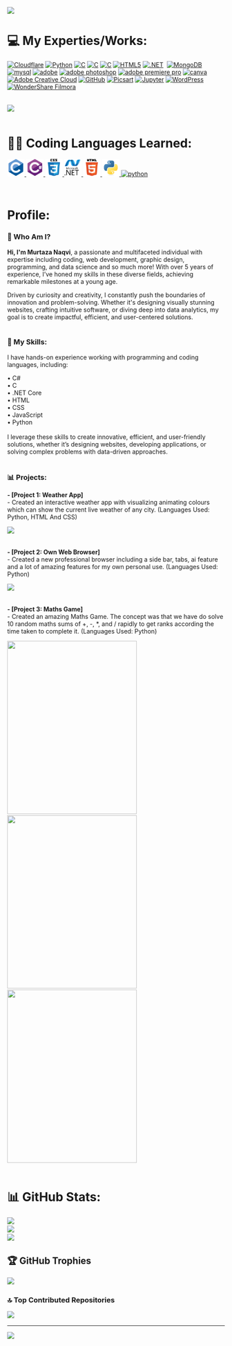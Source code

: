 
  <a align="center" href="https://github.com/DenverCoder1/readme-typing-svg"><img src="https://readme-typing-svg.herokuapp.com?&font=IBM+Plex+Sans&color=2e31f7&size=25&lines=Welcome+To+My+GitHub+Profile!;I'm+Murtaza+Naqvi;A+Passionate+Programmer;A+Professional+Web+Developer" /></a>

# 💻 My Experties/Works:
<a href='https://github.com/shivamkapasia0' target="_blank"><img alt='Cloudflare' src='https://img.shields.io/badge/Cloudflare-100000?style=plastic&logo=Cloudflare&logoColor=F38020&labelColor=black&color=F38020'/></a>
<a href='https://github.com/shivamkapasia0' target="_blank"><img alt='Python' src='https://img.shields.io/badge/Python-100000?style=plastic&logo=Python&logoColor=3776AB&labelColor=black&color=3776AB'/></a>
<a href='https://github.com/shivamkapasia0' target="_blank"><img alt='C' src='https://img.shields.io/badge/C_Sharp-100000?style=plastic&logo=C&logoColor=0042F7&labelColor=black&color=0042F7'/></a>
<a href='https://github.com/shivamkapasia0' target="_blank"><img alt='C' src='https://img.shields.io/badge/C_Language-100000?style=plastic&logo=C&logoColor=00599C&labelColor=black&color=00599C'/></a>
<a href='https://github.com/shivamkapasia0' target="_blank"><img alt='C' src='https://img.shields.io/badge/CSS-100000?style=plastic&logo=C&logoColor=1572B6&labelColor=black&color=1572B6'/></a>
<a href='https://github.com/shivamkapasia0' target="_blank"><img alt='HTML5' src='https://img.shields.io/badge/HTML-100000?style=plastic&logo=HTML5&logoColor=E34F26&labelColor=black&color=E34F26'/></a>
<a href='https://github.com/shivamkapasia0' target="_blank"><img alt='.NET' src='https://img.shields.io/badge/.NET-100000?style=plastic&logo=.NET&logoColor=512BD4&labelColor=black&color=512BD4'/></a>
<a href='https://github.com/shivamkapasia0' target="_blank"><img alt='' src='https://img.shields.io/badge/SQL_Server-100000?style=plastic&logo=&logoColor=fcd100&labelColor=10D010&color=fcd100'/></a>
<a href='https://github.com/shivamkapasia0' target="_blank"><img alt='MongoDB' src='https://img.shields.io/badge/MongoDB-100000?style=plastic&logo=MongoDB&logoColor=47A248&labelColor=000000&color=47A248'/></a>
<a href='https://github.com/shivamkapasia0' target="_blank"><img alt='mysql' src='https://img.shields.io/badge/MySQL-100000?style=plastic&logo=mysql&logoColor=4479A1&labelColor=000000&color=4479A1'/></a>
<a href='https://github.com/shivamkapasia0' target="_blank"><img alt='adobe' src='https://img.shields.io/badge/Adobe-100000?style=plastic&logo=adobe&logoColor=FF0000&labelColor=000000&color=FF0000'/></a>
<a href='https://github.com/shivamkapasia0' target="_blank"><img alt='adobe photoshop' src='https://img.shields.io/badge/Adobe_Photoshop-100000?style=plastic&logo=adobe photoshop&logoColor=001e36&labelColor=FFFFFF&color=001e36'/></a>
<a href='https://github.com/shivamkapasia0' target="_blank"><img alt='adobe premiere pro' src='https://img.shields.io/badge/Adobe_Premiere Pro-100000?style=plastic&logo=adobe premiere pro&logoColor=001e36&labelColor=FFFFFF&color=001e36'/></a>
<a href='https://github.com/shivamkapasia0' target="_blank"><img alt='canva' src='https://img.shields.io/badge/Canva-100000?style=plastic&logo=canva&logoColor=00C4CC&labelColor=000000&color=00C4CC'/></a>
<a href='https://github.com/shivamkapasia0' target="_blank"><img alt='Adobe Creative Cloud' src='https://img.shields.io/badge/Adobe_Creative Cloud-100000?style=plastic&logo=Adobe Creative Cloud&logoColor=DA1F26&labelColor=000000&color=DA1F26'/></a>
<a href='https://github.com/shivamkapasia0' target="_blank"><img alt='GitHub' src='https://img.shields.io/badge/GitHub-100000?style=plastic&logo=GitHub&logoColor=000000&labelColor=FFFFFF&color=000000'/></a>
<a href='https://github.com/shivamkapasia0' target="_blank"><img alt='Picsart' src='https://img.shields.io/badge/Picsart-100000?style=plastic&logo=Picsart&logoColor=C209C1&labelColor=000000&color=C209C1'/></a>
<a href='https://github.com/shivamkapasia0' target="_blank"><img alt='Jupyter' src='https://img.shields.io/badge/Jupyter-100000?style=plastic&logo=Jupyter&logoColor=F37626&labelColor=000000&color=F37626'/></a>
<a href='https://github.com/shivamkapasia0' target="_blank"><img alt='WordPress' src='https://img.shields.io/badge/WordPress-100000?style=plastic&logo=WordPress&logoColor=21759B&labelColor=000000&color=21759B'/></a>
<a href='https://github.com/shivamkapasia0' target="_blank"><img alt='WonderShare Filmora' src='https://img.shields.io/badge/Filmora-100000?style=plastic&logo=WonderShare Filmora&logoColor=07273D&labelColor=FFFFFF&color=07273D'/></a>

<br>
<img align="center" src="https://media.discordapp.net/attachments/1238806059049816075/1320345355778396221/standard.gif?ex=676942ef&is=6767f16f&hm=8ca3a5d273d4ee30734451a430e694a8bf35ce15fd4d6ad13ad23427ec578534&=">
<br><br>

# 👨‍💻 Coding Languages Learned:
<p align="left"> <a href="https://www.cprogramming.com/" target="_blank" rel="noreferrer"> <img src="https://raw.githubusercontent.com/devicons/devicon/master/icons/c/c-original.svg" alt="c" width="40" height="40"/> </a> <a href="https://www.w3schools.com/cs/" target="_blank" rel="noreferrer"> <img src="https://raw.githubusercontent.com/devicons/devicon/master/icons/csharp/csharp-original.svg" alt="csharp" width="40" height="40"/> </a> <a href="https://www.w3schools.com/css/" target="_blank" rel="noreferrer"> <img src="https://raw.githubusercontent.com/devicons/devicon/master/icons/css3/css3-original-wordmark.svg" alt="css3" width="40" height="40"/> </a> <a href="https://dotnet.microsoft.com/" target="_blank" rel="noreferrer"> <img src="https://raw.githubusercontent.com/devicons/devicon/master/icons/dot-net/dot-net-original-wordmark.svg" alt="dotnet" width="40" height="40"/> </a> <a href="https://www.w3.org/html/" target="_blank" rel="noreferrer"> <img src="https://raw.githubusercontent.com/devicons/devicon/master/icons/html5/html5-original-wordmark.svg" alt="html5" width="40" height="40"/> </a><a href="https://www.python.org" target="_blank" rel="noreferrer"> <img src="https://raw.githubusercontent.com/devicons/devicon/master/icons/python/python-original.svg" alt="python" width="40" height="40"/> <img src="https://icongr.am/devicon/javascript-original.svg?size=128&color=currentColor" alt="python" width="40" height="40"/> </a> </p>
<br>

# Profile:

### 🧠 Who Am I?

<b>Hi, I'm Murtaza Naqvi</b>, a passionate and multifaceted individual with expertise including coding, web development, graphic design, programming, and data science and so much more! With over 5 years of experience, I’ve honed my skills in these diverse fields, achieving remarkable milestones at a young age.

Driven by curiosity and creativity, I constantly push the boundaries of innovation and problem-solving. Whether it's designing visually stunning websites, crafting intuitive software, or diving deep into data analytics, my goal is to create impactful, efficient, and user-centered solutions.
<br><br>
### 🚀 My Skills:
I have hands-on experience working with programming and coding languages, including:

• C#<br>
• C<br>
• .NET Core<br>
• HTML<br>
• CSS<br>
• JavaScript<br>
• Python<br><br>
I leverage these skills to create innovative, efficient, and user-friendly solutions, whether it’s designing websites, developing applications, or solving complex problems with data-driven approaches.
<br><br>
### 📊 Projects:
<p><b>- [Project 1: Weather App]</b><br>
  - Created an interactive weather app with visualizing animating colours which can show the current live weather of any city. (Languages Used: Python, HTML And CSS)</p>
<img src ="https://media.discordapp.net/attachments/1238806059049816075/1320356334654459944/Screenshot_2024-12-22_164123.png?ex=67694d29&is=6767fba9&hm=8694dfb8539511cd9006b1aa6a37fa110526d6f75ad5e277e35b8f98d9b380eb&=&format=webp&quality=lossless&width=1084&height=503">
<br><br>
<p><b>- [Project 2: Own Web Browser]</b><br>
  - Created a new professional browser including a side bar, tabs, ai feature and a lot of amazing features for my own personal use. (Languages Used: Python)</p>
<img src ="https://media.discordapp.net/attachments/1238806059049816075/1320356334331367546/Screenshot_2024-12-22_163814.png?ex=67694d29&is=6767fba9&hm=0fb0e0456811a5e9887d0b97722269d7b099bf002215ee35f55bb28a1fa2fc86&=&format=webp&quality=lossless&width=946&height=503">
<br><br>
<p><b>- [Project 3: Maths Game]</b><br>
  - Created an amazing Maths Game. The concept was that we have do solve 10 random maths sums of +, -, *, and / rapidly to get ranks according the time taken to complete it. (Languages Used: Python)</p>
<img src ="https://media.discordapp.net/attachments/1238806059049816075/1320356335182680137/Screenshot_2024-12-22_164343.png?ex=67694d29&is=6767fba9&hm=58c6843c058b70133b9fc5462ebb8947a2e7ef3a90faf77604e14498436285b1&=&format=webp&quality=lossless&width=434&height=503" height = 400 width = 300><img src ="https://media.discordapp.net/attachments/1238806059049816075/1320356334935347241/Screenshot_2024-12-22_164317.png?ex=67694d29&is=6767fba9&hm=02b3e88c45644589b2a7dc0817951bb7df46c9b1a1894735a7e9766788ca8af0&=&format=webp&quality=lossless&width=410&height=503" height = 400 width = 300><img src ="https://media.discordapp.net/attachments/1238806059049816075/1320356335463694377/Screenshot_2024-12-22_164411.png?ex=67694d29&is=6767fba9&hm=51e1145dfbd32a91755d99629ac1a14832b2f18534c3a51a93c424948bcc8ffc&=&format=webp&quality=lossless&width=529&height=503" height = 400 width = 300>
<br>
<br>


# 📊 GitHub Stats:
![](https://github-readme-stats.vercel.app/api?username=murtazanaqvicoder&theme=dark&hide_border=false&include_all_commits=false&count_private=false)<br/>
![](https://github-readme-streak-stats.herokuapp.com/?user=murtazanaqvicoder&theme=dark&hide_border=false)<br/>
![](https://github-readme-stats.vercel.app/api/top-langs/?username=murtazanaqvicoder&theme=dark&hide_border=false&include_all_commits=false&count_private=false&layout=compact)

## 🏆 GitHub Trophies
![](https://github-profile-trophy.vercel.app/?username=murtazanaqvicoder&theme=tokyonight&no-frame=false&no-bg=false&margin-w=4)


### 🔝 Top Contributed Repositories
![](https://github-contributor-stats.vercel.app/api?username=murtazanaqvicoder&limit=5&theme=tokyonight&combine_all_yearly_contributions=true)

---
[![](https://visitcount.itsvg.in/api?id=murtazanaqvicoder&icon=0&color=6)](https://github.com/MurtazaNaqviCoder)
